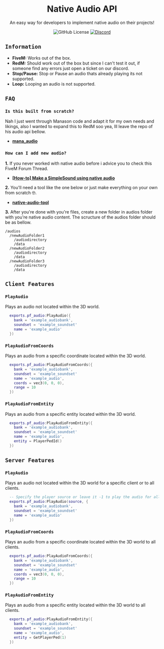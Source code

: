 <h1 align='center'>
  Native Audio API
</h1>

<div align="center">
  An easy way for developers to implement native audio on their projects!
</div>

<div align='center'>
  
  ![GitHub License](https://img.shields.io/github/license/PFScripts/pf_audio?label=License&labelColor=%E2%80%8E%E2%80%8E&color=%2330b893)
  <a href='https://discord.gg/QhMmyx8xsE'>
    ![Discord](https://img.shields.io/discord/1279910494425186446?style=flat&logo=discord&logoColor=%2330b893&label=%E2%80%8E%20&labelColor=%E2%80%8E%E2%80%8E&color=%2330b893)
  </a>
</div>

## `Information`

* **FiveM:** Works out of the box.
* **RedM:** Should work out of the box but since I can't test it out, if someone find any errors just open a ticket on our discord.
* **Stop/Pause:** Stop or Pause an audio thats already playing its not supported.
* **Loop:** Looping an audio is not supported.

## `FAQ` 

### `Is this built from scratch?`

Nah I just went through Manason code and adapt it for my own needs and likings, also I wanted to expand this to RedM soo yea, Ill leave the repo of his audio api bellow.

- [**mana_audio**](https://github.com/Manason/mana_audio)

### `How can I add new audio?` 

  **1.** If you never worked with native audio before i advice you to check this FiveM Forum Thread.

  - [**[How-to] Make a SimpleSound using native audio**](https://forum.cfx.re/t/how-to-make-a-simplesound-using-native-audio/5156001)

  **2.** You'll need a tool like the one below or just make everything on your own from scratch 🤓.

  - [**native-audio-tool**](https://github.com/JoeSzymkowiczFiveM/native-audio-tool)

  **3.** After you're done with you're files, create a new folder in audios folder with you're native audio content. The scructure of the audios folder should be as bellow.

  ```
  /audios
    /newAudioFolder1
      /audiodirectory
      /data
    /newAudioFolder2
      /audiodirectory
      /data
    /newAudioFolder3
      /audiodirectory
      /data
  ```

## `Client Features` 

### `PlayAudio`
Plays an audio not located within the 3D world.
```lua
  exports.pf_audio:PlayAudio({
    bank = 'example_audiobank',
    soundset = 'example_soundset'
    name = 'example_audio'
  })
```

### `PlayAudioFromCoords`
Plays an audio from a specific coordinate located within the 3D world.
```lua
  exports.pf_audio:PlayAudioFromCoords({
    bank = 'example_audiobank',
    soundset = 'example_soundset'
    name = 'example_audio',
    coords = vec3(0, 0, 0),
    range = 10
  })
```

### `PlayAudioFromEntity`
Plays an audio from a specific entity located within the 3D world.
```lua
  exports.pf_audio:PlayAudioFromEntity({
    bank = 'example_audiobank',
    soundset = 'example_soundset'
    name = 'example_audio',
    entity = PlayerPedId()
  })
```

## `Server Features` 

### `PlayAudio`
Plays an audio not located within the 3D world for a specific client or to all clients.
```lua
  -- Specify the player source or leave it -1 to play the audio for all the clients.
  exports.pf_audio:PlayAudio(source, {
    bank = 'example_audiobank',
    soundset = 'example_soundset'
    name = 'example_audio'
  })
```

### `PlayAudioFromCoords`
Plays an audio from a specific coordinate located within the 3D world to all clients.
```lua
  exports.pf_audio:PlayAudioFromCoords({
    bank = 'example_audiobank',
    soundset = 'example_soundset'
    name = 'example_audio',
    coords = vec3(0, 0, 0),
    range = 10
  })
```

### `PlayAudioFromEntity`
Plays an audio from a specific entity located within the 3D world to all clients.
```lua
  exports.pf_audio:PlayAudioFromEntity({
    bank = 'example_audiobank',
    soundset = 'example_soundset'
    name = 'example_audio',
    entity = GetPlayerPed(1)
  })
```
